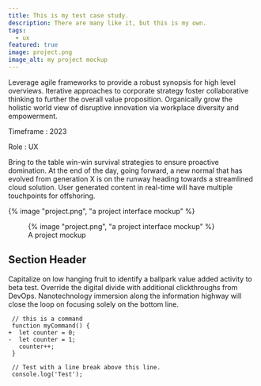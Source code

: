 ```yaml
---
title: This is my test case study.
description: There are many like it, but this is my own.
tags:
  - ux
featured: true
image: project.png
image_alt: my project mockup
---
```


Leverage agile frameworks to provide a robust synopsis for high level overviews. Iterative approaches to corporate strategy foster collaborative thinking to further the overall value proposition. Organically grow the holistic world view of disruptive innovation via workplace diversity and empowerment.

Timeframe
: 2023

Role
: UX

Bring to the table win-win survival strategies to ensure proactive domination. At the end of the day, going forward, a new normal that has evolved from generation X is on the runway heading towards a streamlined cloud solution. User generated content in real-time will have multiple touchpoints for offshoring.

{% image "project.png", "a project interface mockup" %}

<figure>
{% image "project.png", "a project interface mockup" %}
<figcaption>A project mockup</figcaption>
</figure>

## Section Header

Capitalize on low hanging fruit to identify a ballpark value added activity to beta test. Override the digital divide with additional clickthroughs from DevOps. Nanotechnology immersion along the information highway will close the loop on focusing solely on the bottom line.

```diff-js
 // this is a command
 function myCommand() {
+  let counter = 0;
-  let counter = 1;
   counter++;
 }

 // Test with a line break above this line.
 console.log('Test');
```
